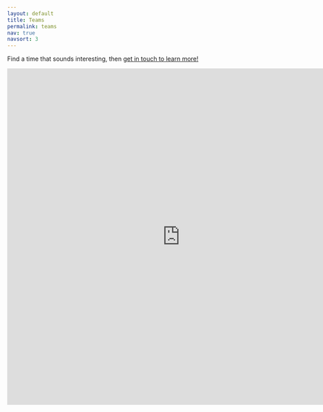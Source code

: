 ```yaml
---
layout: default
title: Teams
permalink: teams
nav: true
navsort: 3
---
```


Find a time that sounds interesting, then [get in touch to learn more!](contact)

<iframe src="https://docs.google.com/document/d/1RYiyGCfZQzRXOK0OuBT2KYb8bbdWIw7TNxxvpKUNUhw/pub?embedded=true"
	width="800" height="780" frameborder="0" marginheight="0" marginwidth="0">
	Loading...
	</iframe>
